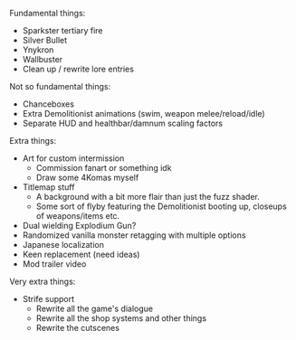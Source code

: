 Fundamental things:
 - Sparkster tertiary fire
 - Silver Bullet
 - Ynykron
 - Wallbuster
 - Clean up / rewrite lore entries

Not so fundamental things:
 - Chanceboxes
 - Extra Demolitionist animations (swim, weapon melee/reload/idle)
 - Separate HUD and healthbar/damnum scaling factors

Extra things:
 - Art for custom intermission
   - Commission fanart or something idk
   - Draw some 4Komas myself
 - Titlemap stuff
   - A background with a bit more flair than just the fuzz shader.
   - Some sort of flyby featuring the Demolitionist booting up, closeups of
     weapons/items etc.
 - Dual wielding Explodium Gun?
 - Randomized vanilla monster retagging with multiple options
 - Japanese localization
 - Keen replacement (need ideas)
 - Mod trailer video

Very extra things:
 - Strife support
   - Rewrite all the game's dialogue
   - Rewrite all the shop systems and other things
   - Rewrite the cutscenes
